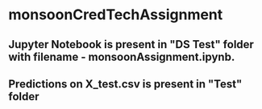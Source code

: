 # monsoonCredTechAssignment
## Jupyter Notebook is present in "DS Test" folder with filename - monsoonAssignment.ipynb.
## Predictions on X_test.csv is present in "Test" folder
